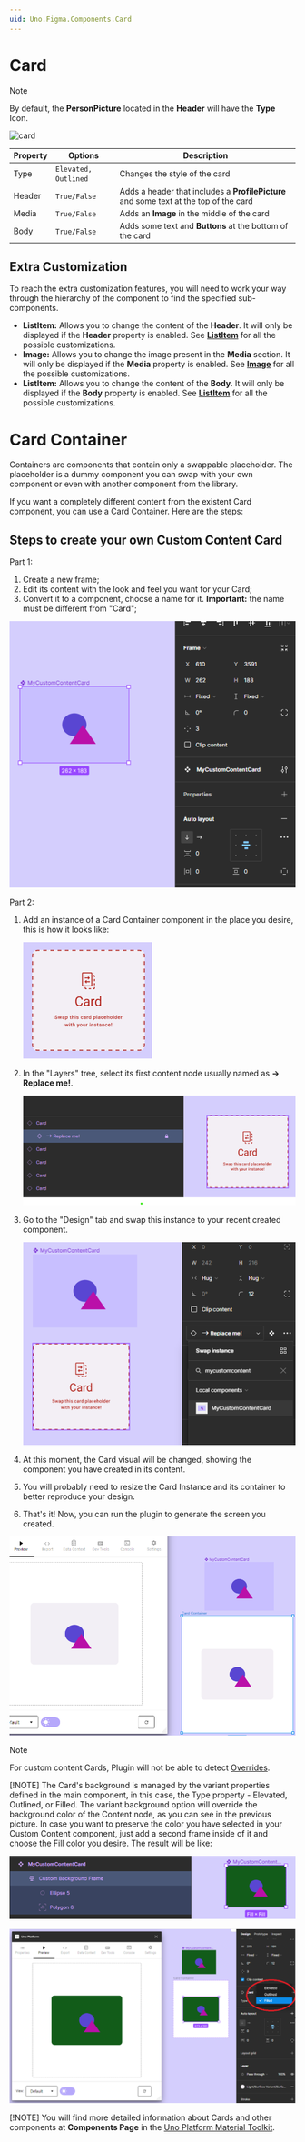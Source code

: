 ```yaml
---
uid: Uno.Figma.Components.Card
---
```


# Card

> [!NOTE]
> By default, the **PersonPicture** located in the **Header** will have the **Type** Icon.

![card](./images/card.png)

| Property | Options              | Description                                                  |
| -------- | -------------------- | ------------------------------------------------------------ |
| Type     | `Elevated, Outlined` | Changes the style of the card                                |
| Header   | `True/False`         | Adds a header that includes a **ProfilePicture** and some text at the top of the card |
| Media    | `True/False`         | Adds an **Image** in the middle of the card                  |
| Body     | `True/False`         | Adds some text and **Buttons** at the bottom of the card     |

## Extra Customization

To reach the extra customization features, you will need to work your way through the hierarchy of the component to find the specified sub-components.

- **ListItem:** Allows you to change the content of the **Header**. It will only be displayed if  the **Header** property is enabled. See **[ListItem](./list-item.md)** for all the possible customizations.
- **Image:** Allows you to change the image present in the **Media** section. It will only be displayed if  the **Media** property is enabled. See **[Image](./image.md)** for all the possible customizations.
- **ListItem:** Allows you to change the content of the **Body**. It will only be displayed if  the **Body** property is enabled. See **[ListItem](./list-item.md)** for all the possible customizations.

# Card Container

Containers are components that contain only a swappable placeholder. The placeholder is a dummy component you can swap with your own component or even with another component from the library.

If you want a completely different content from the existent Card component, you can use a Card Container.
Here are the steps:

## Steps to create your own Custom Content Card

Part 1:

1. Create a new frame;
2. Edit its content with the look and feel you want for your Card;
3. Convert it to a component, choose a name for it. **Important:** the name must be different from "Card";

![cardcontent](./images/MyCardContent.png)

Part 2:

1. Add an instance of a Card Container component in the place you desire, this is how it looks like:

    ![cardcontent](./images/CardContent.png)

2. In the "Layers" tree, select its first content node usually named as **-> Replace me!**.

    ![cardcontent](./images/CardFirstContent.png)

3. Go to the "Design" tab and swap this instance to your recent created component.

    ![cardcontent](./images/CardSwapContent.png)

4. At this moment, the Card visual will be changed, showing the component you have created in its content.
5. You will probably need to resize the Card Instance and its container to better reproduce your design.
6. That's it! Now, you can run the plugin to generate the screen you created.

![cardcontent](./images/CardContentGenerated.png)

> [!NOTE]
> For custom content Cards, Plugin will not be able to detect [Overrides](../learn/designers/overrides.md).
>
> [!NOTE]
> The Card's background is managed by the variant properties defined in the main component, in this case, the Type property - Elevated, Outlined, or Filled. The variant background option will override the background color of the Content node, as you can see in the previous picture. In case you want to preserve the color you have selected in your Custom Content component, just add a second frame inside of it and choose the Fill color you desire. The result will be like:
>
> ![cardcontent](./images/MyCardContentBackground.png)
>
> ![cardcontent](./images/CardContentGeneratedBackground.png)
>
> [!NOTE]
> You will find more detailed information about Cards and other components at **Components Page** in the [Uno Platform Material Toolkit](../download.md).
